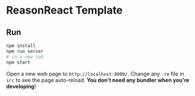 # ReasonReact Template

## Run

```sh
npm install
npm run server
# in a new tab
npm start
```

Open a new web page to `http://localhost:8000/`. Change any `.re` file in `src` to see the page auto-reload. **You don't need any bundler when you're developing**!
